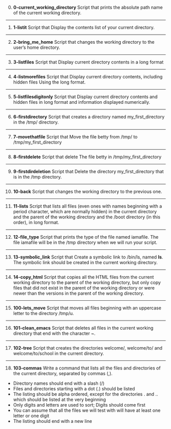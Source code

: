 0. **0-current_working_directory**
Script that prints the absolute path name of the current working directory.
---
1. **1-listit**
Script that Display the contents list of your current directory.
---
2. **2-bring_me_home**
Script that changes the working directory to the user’s home directory.
---
3. **3-listfiles**
Script that Display current directory contents in a long format
---
4. **4-listmorefiles**
Script that Display current directory contents, including hidden files Using the long format.
---
5. **5-listfilesdigitonly**
Script that Display current directory contents and hidden files in long format and information displayed numerically.
---
6. **6-firstdirectory**
Script that creates a directory named my_first_directory in the /tmp/ directory.
---
7. **7-movethatfile**
Script that Move the file betty from /tmp/ to /tmp/my_first_directory
---
8. **8-firstdelete**
Script that delete The file betty in /tmp/my_first_directory
---
9. **9-firstdirdeletion**
Script that Delete the directory my_first_directory that is in the /tmp directory.
---
10. **10-back**
Script that changes the working directory to the previous one.
---
11. **11-lists**
Script that lists all files (even ones with names beginning with a period character, which are normally hidden) in the current directory and the parent of the working directory and the /boot directory (in this order), in long format.
---
12. **12-file_type**
Script that prints the type of the file named iamafile. The file iamafile will be in the /tmp directory when we will run your script.
---
13. **13-symbolic_link**
Script that Create a symbolic link to /bin/ls, named __ls__. The symbolic link should be created in the current working directory.
---
14. **14-copy_html**
Script that copies all the HTML files from the current working directory to the parent of the working directory, but only copy files that did not exist in the parent of the working directory or were newer than the versions in the parent of the working directory.
---
15. **100-lets_move**
Script that moves all files beginning with an uppercase letter to the directory /tmp/u.
---
16. **101-clean_emacs**
Script that deletes all files in the current working directory that end with the character ~.
---
17. **102-tree**
Script that creates the directories welcome/, welcome/to/ and welcome/to/school in the current directory.
---
18. **103-commas**
Write a command that lists all the files and directories of the current directory, separated by commas (,).

- Directory names should end with a slash (/)
- Files and directories starting with a dot (.) should be listed
- The listing should be alpha ordered, except for the directories . and .. which should be listed at the very beginning
- Only digits and letters are used to sort; Digits should come first
- You can assume that all the files we will test with will have at least one letter or one digit
- The listing should end with a new line
